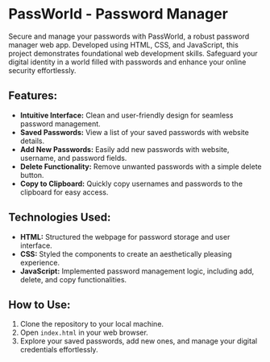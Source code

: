 # PassWorld - Password Manager

Secure and manage your passwords with PassWorld, a robust password manager web app. Developed using HTML, CSS, and JavaScript, this project demonstrates foundational web development skills. Safeguard your digital identity in a world filled with passwords and enhance your online security effortlessly.

## Features:
- **Intuitive Interface:** Clean and user-friendly design for seamless password management.
- **Saved Passwords:** View a list of your saved passwords with website details.
- **Add New Passwords:** Easily add new passwords with website, username, and password fields.
- **Delete Functionality:** Remove unwanted passwords with a simple delete button.
- **Copy to Clipboard:** Quickly copy usernames and passwords to the clipboard for easy access.

## Technologies Used:
- **HTML:** Structured the webpage for password storage and user interface.
- **CSS:** Styled the components to create an aesthetically pleasing experience.
- **JavaScript:** Implemented password management logic, including add, delete, and copy functionalities.

## How to Use:
1. Clone the repository to your local machine.
2. Open `index.html` in your web browser.
3. Explore your saved passwords, add new ones, and manage your digital credentials effortlessly.
